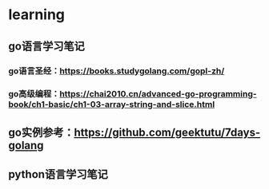 # learning
## go语言学习笔记
### go语言圣经：https://books.studygolang.com/gopl-zh/
### go高级编程：https://chai2010.cn/advanced-go-programming-book/ch1-basic/ch1-03-array-string-and-slice.html

## go实例参考：https://github.com/geektutu/7days-golang
## python语言学习笔记
